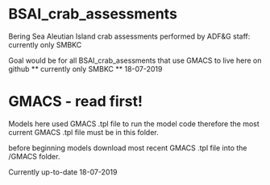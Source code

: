 # BSAI_crab_assessments
Bering Sea Aleutian Island crab assessments performed by ADF&amp;G staff:  currently only SMBKC

Goal would be for all BSAI_crab_asessments that use GMACS to live here on github 
** currently only SMBKC ** 18-07-2019


# GMACS - read first!
 
Models here used GMACS .tpl file to run the model code therefore the most current GMACS .tpl file must be in this folder.

before beginning models download most recent GMACS .tpl file into the /GMACS folder. 

Currently up-to-date 18-07-2019
